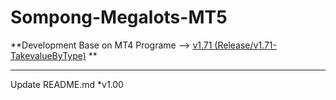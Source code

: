 # Sompong-Megalots-MT5
**Development Base on MT4 Programe --> [ v1.71 (Release/v1.71-TakevalueByType)](https://github.com/lapukdee/Sompong-Megalots/releases/tag/Release/v1.71-TakevalueByType) **

---
Update README.md *v1.00
